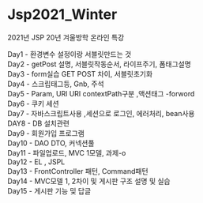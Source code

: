 # Jsp2021_Winter
2021년 JSP 20년 겨울방학 온라인 특강<br>

Day1 - 환경변수 설정이랑 서블릿만드는 것<br>
Day2 - getPost 설명, 서블릿작동순서, 라이프주기, 폼태그설명<br>
Day3 - form실습 GET POST 차이, 서블릿초기화<br>
Day4 - 스크립태그등, Gnb, 주석<br>
Day5 - Param, URl URI contextPath구분 ,액션태그 -forword<br>
Day6 - 쿠키 세션<br>
Day7 - 자바스크립트사용 ,세션으로 로그인, 에러처리, bean사용<br>
DAY8 - DB 설치관련<br>
Day9 - 회원가입 프로그램<br>
Day10 - DAO DTO, 커넥션풀<br>
Day11 - 파일업로드, MVC 1모델, 과제-o<br>
Day12 - EL , JSPL<br>
Day13 - FrontController 패턴, Command패턴<br>
Day14 - MVC모델 1, 2차이 및 게시판 구조 설명 및 실습<br>
Day15 - 게시판 기능 및 답글<br>
